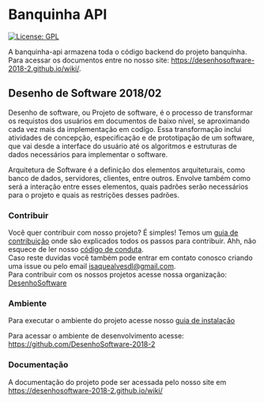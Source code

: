 
# Banquinha API

 [![License: GPL](https://img.shields.io/aur/license/yaourt.svg)](http://www.nacaolivre.com.br/open-source/licenca-gpl/)

A banquinha-api armazena toda o código backend do projeto banquinha. Para acessar os documentos entre no nosso site: https://desenhosoftware-2018-2.github.io/wiki/.


## Desenho de Software 2018/02

Desenho de software, ou Projeto de software, é o processo de transformar os requistos dos usuários em documentos de baixo nível, se aproximando cada vez mais da implementação em codígo. Essa transformação inclui atividades de concepção, especificação e de prototipação de um software, que vai desde a interface do usuário até os algoritmos e estruturas de dados necessários para implementar o software.

Arquitetura de Software é a definição dos elementos arquiteturais, como banco de dados, servidores, clientes, entre outros. Envolve também como será a interação entre esses elementos, quais padrões serão necessários para o projeto e quais as restrições desses padrões.

### Contribuir
Você quer contribuir com nosso projeto? É simples! Temos um [guia de contribuição](docs/CONTRIBUTING.md) onde são explicados todos os passos para contribuir. Ahh, não esquece de ler nosso [código de conduta](docs/CODE_OF_CONDUCT.md).   
Caso reste duvidas você também pode entrar em contato conosco criando uma issue ou pelo email isaquealvesdl@gmail.com.  
Para contribuir com os nossos projetos acesse nossa organização: [DesenhoSoftware](https://github.com/DesenhoSoftware-2018-2)

### Ambiente

Para executar o ambiente do projeto acesse nosso [guia de instalação](docs/guiaInstalacao.md)

Para acessar o ambiente de desenvolvimento acesse:  https://github.com/DesenhoSoftware-2018-2

### Documentação

A documentação do projeto pode ser acessada pelo nosso site em https://desenhosoftware-2018-2.github.io/wiki/
